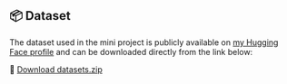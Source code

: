 ## 📦 Dataset

The dataset used in the mini project is publicly available on [my Hugging Face profile](https://huggingface.co/berkayaltntas) and can be downloaded directly from the link below:

🔗 [Download datasets.zip](https://huggingface.co/berkayaltntas/eee443-miniproject-dataset/resolve/main/datasets.zip)
